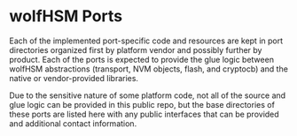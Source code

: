 # wolfHSM Ports

Each of the implemented port-specific code and resources are kept in port directories organized first by platform vendor and possibly further by product.  Each of the ports is expected to provide the glue logic between wolfHSM abstractions (transport, NVM objects, flash, and cryptocb) and the native or vendor-provided libraries.

Due to the sensitive nature of some platform code, not all of the source and glue logic can be provided in this public repo, but the base directories of these ports are listed here with any public interfaces that can be provided and additional contact information.

